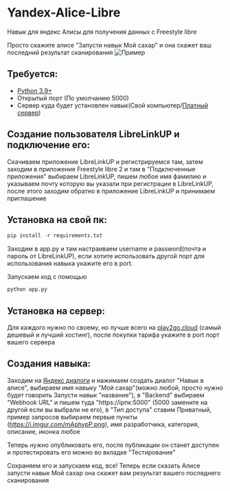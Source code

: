 # Yandex-Alice-Libre
Навык для яндекс Алисы для получения данных с Freestyle libre

Просто скажите алисе "Запусти навык Мой сахар" и она скажет ваш последний результат сканирования
![Пример](https://i.imgur.com/UvLB7iR.png)

## Требуется:
 - [Python 3.9+](https://www.python.org/)
 - Открытый порт (По умолчанию 5000)
 - Сервер куда будет установлен навык(Свой компьютер/[Платный сервер](https://play2go.cloud/?ref_id=tEZk5wNfiI4))

## Создание пользователя LibreLinkUP и подключение его:
Скачиваем приложение LibreLinkUP и регистрируемся там, затем заходим в приложение Freestyle libre 2 и там в "Подключенные приложения" выбираем LibreLinkUP, пишем любое имя фамилию и указываем почту которую вы указали при регистрации в LibreLinkUP, после этого заходим обратно в приложение LibreLinkUP и принимаем приглашение

## Установка на свой пк:
```py
pip install -r requirements.txt
```
Заходим в app.py и там настраиваем username и password(почта и пароль от LibreLinkUP), если хотите использовать другой порт для использования навыка укажите его в port.

Запускаем код с помощью 
```py
python app.py
```

## Установка на сервер:
Для каждого нужно по своему, но лучше всего на [play2go.cloud](https://play2go.cloud/?ref_id=tEZk5wNfiI4) (самый дешевый и лучший хостинг), после покупки тарифа укажите в port порт вашего сервера

## Создания навыка:
Заходим на [Яндекс диалоги](https://dialogs.yandex.ru/developer) и нажимаем создать диалог "Навык в алисе", выбираем имя навыку "Мой сахар"(можно любой, просто нужно будет говорить Запусти навык "название"), в "Backend" выбираем "Webhook URL" и пишем туда "https://ipпк:5000" (5000 замените на другой если вы выбрали не его), в "Тип доступа" ставим Приватный, пример запросов выбираем первые пункты (https://i.imgur.com/mAphypP.png), имя разработчика, категория, описание, иконка любое

Теперь нужно опубликовать его, после публикации он станет доступен и протестировать его можно во вкладке "Тестирование"

Сохраняем его и запускаем код, все! Теперь если сказать Алисе запусти навык Мой сахар она скажет вам результат вашего последнего сканирования